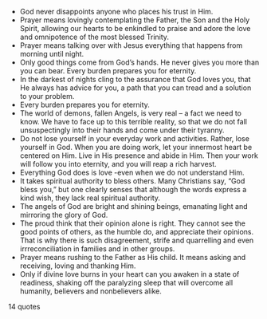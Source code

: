  - God never disappoints anyone who places his trust in Him.
 - Prayer means lovingly contemplating the Father, the Son and the Holy Spirit, allowing our hearts to be enkindled to praise and adore the love and omnipotence of the most blessed Trinity.
 - Prayer means talking over with Jesus everything that happens from morning until night.
 - Only good things come from God’s hands. He never gives you more than you can bear. Every burden prepares you for eternity.
 - In the darkest of nights cling to the assurance that God loves you, that He always has advice for you, a path that you can tread and a solution to your problem.
 - Every burden prepares you for eternity.
 - The world of demons, fallen Angels, is very real – a fact we need to know. We have to face up to this terrible reality, so that we do not fall unsuspectingly into their hands and come under their tyranny.
 - Do not lose yourself in your everyday work and activities. Rather, lose yourself in God. When you are doing work, let your innermost heart be centered on Him. Live in His presence and abide in Him. Then your work will follow you into eternity, and you will reap a rich harvest.
 - Everything God does is love -even when we do not understand Him.
 - It takes spiritual authority to bless others. Many Christians say, “God bless you,” but one clearly senses that although the words express a kind wish, they lack real spiritual authority.
 - The angels of God are bright and shining beings, emanating light and mirroring the glory of God.
 - The proud think that their opinion alone is right. They cannot see the good points of others, as the humble do, and appreciate their opinions. That is why there is such disagreement, strife and quarrelling and even irrreconciliation in families and in other groups.
 - Prayer means rushing to the Father as His child. It means asking and receiving, loving and thanking Him.
 - Only if divine love burns in your heart can you awaken in a state of readiness, shaking off the paralyzing sleep that will overcome all humanity, believers and nonbelievers alike.

14 quotes